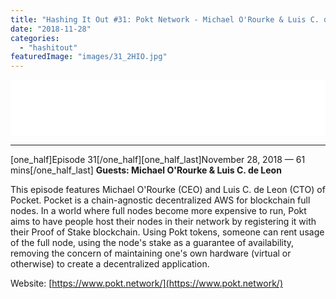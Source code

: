 ```yaml
---
title: "Hashing It Out #31: Pokt Network - Michael O'Rourke & Luis C. de Leon"
date: "2018-11-28"
categories: 
  - "hashitout"
featuredImage: "images/31_2HIO.jpg"
---
```


<iframe style="border: none;" src="//html5-player.libsyn.com/embed/episode/id/7718120/height/90/theme/custom/thumbnail/yes/preload/no/direction/backward/render-playlist/no/custom-color/ee6a0e/" width="100%" height="90" scrolling="no" allowfullscreen="allowfullscreen"></iframe>

* * *

\[one\_half\]Episode 31\[/one\_half\]\[one\_half\_last\]November 28, 2018 — 61 mins\[/one\_half\_last\] **Guests: Michael O'Rourke & Luis C. de Leon**

This episode features Michael O'Rourke (CEO) and Luis C. de Leon (CTO) of Pocket. Pocket is a chain-agnostic decentralized AWS for blockchain full nodes. In a world where full nodes become more expensive to run, Pokt aims to have people host their nodes in their network by registering it with their Proof of Stake blockchain. Using Pokt tokens, someone can rent usage of the full node, using the node's stake as a guarantee of availability, removing the concern of maintaining one's own hardware (virtual or otherwise) to create a decentralized application.

Website: [https://www.pokt.network/](https://www.pokt.network/)
